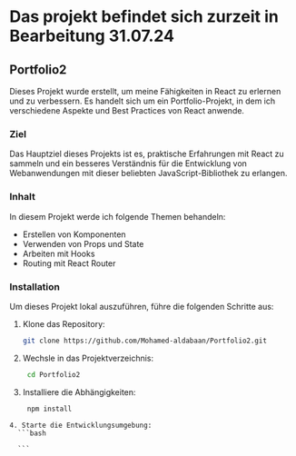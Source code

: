 # Das projekt befindet sich zurzeit in Bearbeitung 31.07.24
## Portfolio2
 Dieses Projekt wurde erstellt, um meine Fähigkeiten in React zu erlernen und zu verbessern. Es handelt sich um ein Portfolio-Projekt, in dem ich verschiedene Aspekte und Best Practices von React anwende.

### Ziel
 Das Hauptziel dieses Projekts ist es, praktische Erfahrungen mit React zu sammeln und ein besseres Verständnis für die Entwicklung von Webanwendungen mit dieser beliebten JavaScript-Bibliothek zu erlangen.


### Inhalt
 
 In diesem Projekt werde ich folgende Themen behandeln:
 - Erstellen von Komponenten
 - Verwenden von Props und State
 - Arbeiten mit Hooks
 - Routing mit React Router

 ### Installation
  
  Um dieses Projekt lokal auszuführen, führe die folgenden Schritte aus:
   1. Klone das Repository:
      ```bash
      git clone https://github.com/Mohamed-aldabaan/Portfolio2.git
      ```
   2. Wechsle in das Projektverzeichnis:
      ```bash
       cd Portfolio2
      ```
    
   3. Installiere die Abhängigkeiten:
      ```bash
       npm install
      ```
    
    4. Starte die Entwicklungsumgebung:
      ```bash
       
      ```

